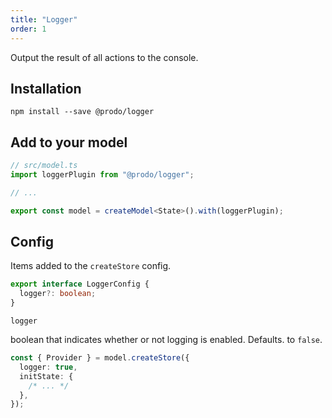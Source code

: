 ```yaml
---
title: "Logger"
order: 1
---
```


Output the result of all actions to the console.

## Installation

```shell
npm install --save @prodo/logger
```

## Add to your model

```ts
// src/model.ts
import loggerPlugin from "@prodo/logger";

// ...

export const model = createModel<State>().with(loggerPlugin);
```

## Config

Items added to the `createStore` config.

```ts
export interface LoggerConfig {
  logger?: boolean;
}
```

`logger`

boolean that indicates whether or not logging is enabled. Defaults. to `false`.

```ts
const { Provider } = model.createStore({
  logger: true,
  initState: {
    /* ... */
  },
});
```
